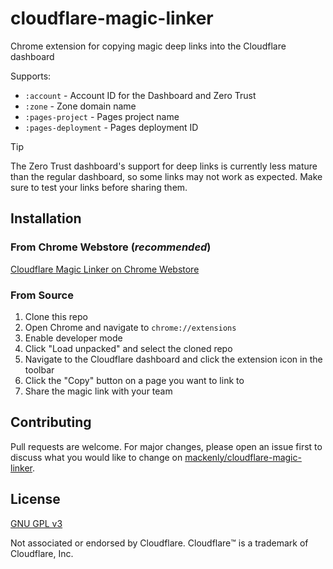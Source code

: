 # cloudflare-magic-linker
Chrome extension for copying magic deep links into the Cloudflare dashboard

Supports:
- `:account` - Account ID for the Dashboard and Zero Trust
- `:zone` - Zone domain name
- `:pages-project` - Pages project name
- `:pages-deployment` - Pages deployment ID

> [!TIP] 
> The Zero Trust dashboard's support for deep links is currently less mature than the regular dashboard, so some links may not work as expected. Make sure to test your links before sharing them.

## Installation
### From Chrome Webstore (*recommended*)
[Cloudflare Magic Linker on Chrome Webstore](https://chromewebstore.google.com/detail/fongdcpejhfehpdcahcjncgfhkepoico)

### From Source
1. Clone this repo
2. Open Chrome and navigate to `chrome://extensions`
3. Enable developer mode
4. Click "Load unpacked" and select the cloned repo
5. Navigate to the Cloudflare dashboard and click the extension icon in the toolbar
6. Click the "Copy" button on a page you want to link to
7. Share the magic link with your team

## Contributing
Pull requests are welcome. For major changes, please open an issue first to discuss what you would like to change on [mackenly/cloudflare-magic-linker](https://github.com/mackenly/cloudflare-magic-linker).

## License
[GNU GPL v3](./LICENSE)

Not associated or endorsed by Cloudflare. Cloudflare™️ is a trademark of Cloudflare, Inc.
